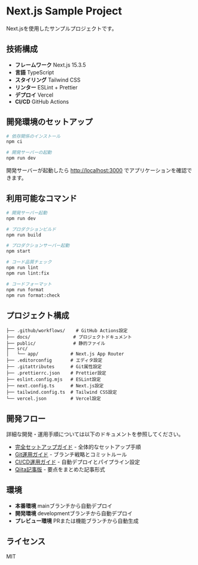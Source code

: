 # Next.js Sample Project

Next.jsを使用したサンプルプロジェクトです。

## 技術構成

- **フレームワーク** Next.js 15.3.5
- **言語** TypeScript
- **スタイリング** Tailwind CSS
- **リンター** ESLint + Prettier
- **デプロイ** Vercel
- **CI/CD** GitHub Actions

## 開発環境のセットアップ

```bash
# 依存関係のインストール
npm ci

# 開発サーバーの起動
npm run dev
```

開発サーバーが起動したら [http://localhost:3000](http://localhost:3000) でアプリケーションを確認できます。

## 利用可能なコマンド

```bash
# 開発サーバー起動
npm run dev

# プロダクションビルド
npm run build

# プロダクションサーバー起動
npm start

# コード品質チェック
npm run lint
npm run lint:fix

# コードフォーマット
npm run format
npm run format:check
```

## プロジェクト構成

```text
├── .github/workflows/    # GitHub Actions設定
├── docs/                # プロジェクトドキュメント
├── public/              # 静的ファイル
├── src/
│   └── app/            # Next.js App Router
├── .editorconfig       # エディタ設定
├── .gitattributes      # Git属性設定
├── .prettierrc.json    # Prettier設定
├── eslint.config.mjs   # ESLint設定
├── next.config.ts      # Next.js設定
├── tailwind.config.ts  # Tailwind CSS設定
└── vercel.json         # Vercel設定
```

## 開発フロー

詳細な開発・運用手順については以下のドキュメントを参照してください。

- [完全セットアップガイド](./docs/complete-setup-guide.md) - 全体的なセットアップ手順
- [Git運用ガイド](./docs/git-workflow.md) - ブランチ戦略とコミットルール
- [CI/CD運用ガイド](./docs/ci-cd-workflow.md) - 自動デプロイとパイプライン設定
- [Qiita記事版](./docs/qiita-article.md) - 要点をまとめた記事形式

## 環境

- **本番環境** mainブランチから自動デプロイ
- **開発環境** developmentブランチから自動デプロイ
- **プレビュー環境** PRまたは機能ブランチから自動生成

## ライセンス

MIT
